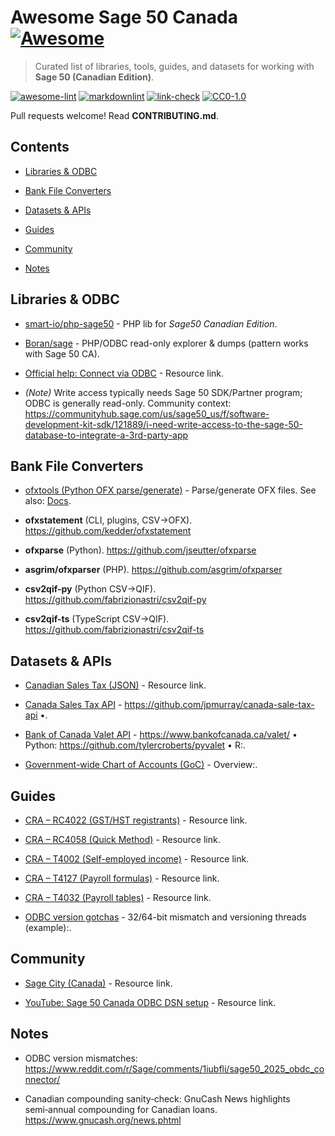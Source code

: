 # Awesome Sage 50 Canada [![Awesome](https://awesome.re/badge.svg)](https://awesome.re)

> Curated list of libraries, tools, guides, and datasets for working with **Sage 50 (Canadian Edition)**.

[![awesome-lint](https://github.com/bookkeepingfromgravelhill/awesome-sage50-canada/actions/workflows/awesome-lint.yml/badge.svg)](https://github.com/bookkeepingfromgravelhill/awesome-sage50-canada/actions/workflows/awesome-lint.yml)
[![markdownlint](https://github.com/bookkeepingfromgravelhill/awesome-sage50-canada/actions/workflows/markdownlint.yml/badge.svg)](https://github.com/bookkeepingfromgravelhill/awesome-sage50-canada/actions/workflows/markdownlint.yml)
[![link-check](https://github.com/bookkeepingfromgravelhill/awesome-sage50-canada/actions/workflows/link-check.yml/badge.svg)](https://github.com/bookkeepingfromgravelhill/awesome-sage50-canada/actions/workflows/link-check.yml)
[![CC0-1.0](https://img.shields.io/badge/License-CC0%201.0-lightgrey.svg)](LICENSE)

Pull requests welcome! Read **CONTRIBUTING.md**.

## Contents

- [Libraries & ODBC](#libraries--odbc)

- [Bank File Converters](#bank-file-converters)

- [Datasets & APIs](#datasets--apis)

- [Guides](#guides)

- [Community](#community)

- [Notes](#notes)

## Libraries & ODBC

- [smart-io/php-sage50](https://github.com/smart-io/php-sage50) - PHP lib for *Sage50 Canadian Edition*.

- [Boran/sage](https://github.com/Boran/sage) - PHP/ODBC read-only explorer & dumps (pattern works with Sage 50 CA).

- [Official help: Connect via ODBC](https://help-sage50.na.sage.com/en-us/2024/Content/Getting_Started/COMPANY/Connecting_to_your_data_using_ODBC.htm) - Resource link.

- *(Note)* Write access typically needs Sage 50 SDK/Partner program; ODBC is generally read-only. Community context: https://communityhub.sage.com/us/sage50_us/f/software-development-kit-sdk/121889/i-need-write-access-to-the-sage-50-database-to-integrate-a-3rd-party-app

## Bank File Converters

- [ofxtools (Python OFX parse/generate)](https://github.com/csingley/ofxtools) - Parse/generate OFX files. See also: [Docs](https://ofxtools.readthedocs.io/en/latest/installation.html).

- **ofxstatement** (CLI, plugins, CSV→OFX). https://github.com/kedder/ofxstatement

- **ofxparse** (Python). https://github.com/jseutter/ofxparse

- **asgrim/ofxparser** (PHP). https://github.com/asgrim/ofxparser

- **csv2qif-py** (Python CSV→QIF). https://github.com/fabrizionastri/csv2qif-py

- **csv2qif-ts** (TypeScript CSV→QIF). https://github.com/fabrizionastri/csv2qif-ts

## Datasets & APIs

- [Canadian Sales Tax (JSON)](https://github.com/wiredmax/canadian-sales-tax) - Resource link.

- [Canada Sales Tax API](https://salestaxapi.ca/) - https://github.com/jpmurray/canada-sale-tax-api •.

- [Bank of Canada Valet API](https://cran.r-project.org/web/packages/valet/index.html) - https://www.bankofcanada.ca/valet/ • Python: https://github.com/tylercroberts/pyvalet • R:.

- [Government-wide Chart of Accounts (GoC)](https://www.tpsgc-pwgsc.gc.ca/recgen/pceaf-gwcoa/index-eng.html) - Overview:.

## Guides

- [CRA – RC4022 (GST/HST registrants)](https://www.canada.ca/en/revenue-agency/services/forms-publications/publications/rc4022.html) - Resource link.

- [CRA – RC4058 (Quick Method)](https://www.canada.ca/en/revenue-agency/services/forms-publications/publications/rc4058.html) - Resource link.

- [CRA – T4002 (Self-employed income)](https://www.canada.ca/en/revenue-agency/services/forms-publications/publications/t4002.html) - Resource link.

- [CRA – T4127 (Payroll formulas)](https://www.canada.ca/en/revenue-agency/services/forms-publications/payroll/t4127-payroll-deductions-formulas/t4127-jan.html) - Resource link.

- [CRA – T4032 (Payroll tables)](https://www.canada.ca/en/revenue-agency/services/tax/businesses/topics/payroll/t4032-payroll-deductions-tables.html) - Resource link.

- [ODBC version gotchas](https://communityhub.sage.com/ca/sage_50/f/general-discussion/155896/sage-50-odbc-connection) - 32/64-bit mismatch and versioning threads (example):.

## Community

- [Sage City (Canada)](https://communityhub.sage.com/ca/sage_50/) - Resource link.

- [YouTube: Sage 50 Canada ODBC DSN setup](https://www.youtube.com/watch?v=JjD8KBS7zmE) - Resource link.

## Notes

- ODBC version mismatches: https://www.reddit.com/r/Sage/comments/1iubfli/sage50_2025_obdc_connector/

- Canadian compounding sanity‑check: GnuCash News highlights semi‑annual compounding for Canadian loans. https://www.gnucash.org/news.phtml

